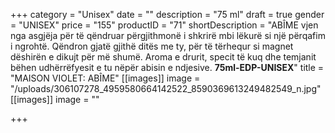 +++
category = "Unisex"
date = ""
description = "75 ml"
draft = true
gender = "UNISEX"
price = "155"
productID = "71"
shortDescription = "ABÎME vjen nga asgjëja për të qëndruar përgjithmonë i shkrirë mbi lëkurë si një përqafim i ngrohtë. Qëndron gjatë gjithë ditës me ty, për të tërhequr si magnet dëshirën e dikujt për më shumë. Aroma e drurit, specit të kuq dhe temjanit bëhen udhërrëfyesit e tu nëpër abisin e ndjesive. **75ml-EDP-UNISEX**"
title = "MAISON VIOLET: ABÎME"
[[images]]
image = "/uploads/306107278_4959580664142522_8590369613249482549_n.jpg"
[[images]]
image = ""

+++
